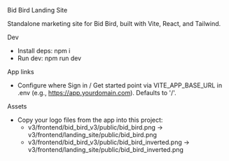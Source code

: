 Bid Bird Landing Site

Standalone marketing site for Bid Bird, built with Vite, React, and Tailwind.

Dev
- Install deps: npm i
- Run dev: npm run dev

App links
- Configure where Sign in / Get started point via VITE_APP_BASE_URL in .env (e.g., https://app.yourdomain.com). Defaults to '/'.

Assets
- Copy your logo files from the app into this project:
  - v3/frontend/bid_bird_v3/public/bid_bird.png → v3/frontend/landing_site/public/bid_bird.png
  - v3/frontend/bid_bird_v3/public/bid_bird_inverted.png → v3/frontend/landing_site/public/bid_bird_inverted.png

